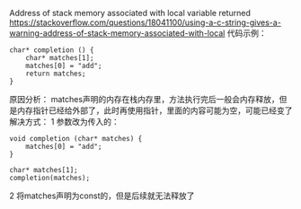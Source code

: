 
Address of stack memory associated with local variable returned
https://stackoverflow.com/questions/18041100/using-a-c-string-gives-a-warning-address-of-stack-memory-associated-with-local
代码示例：
```
char* completion () {
    char* matches[1];
    matches[0] = "add";
    return matches;
}
```
原因分析：
matches声明的内存在栈内存里，方法执行完后一般会内存释放，但是内存指针已经给外部了，此时再使用指针，里面的内容可能为空，可能已经变了
解决方式：
1 参数改为传入的：
```
void completion (char* matches) {
    matches[0] = "add";
}

char* matches[1];
completion(matches);
```
2 将matches声明为const的，但是后续就无法释放了

